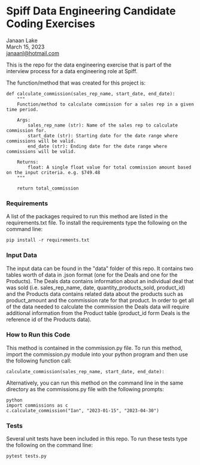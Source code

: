 # Spiff Data Engineering Candidate Coding Exercises
Janaan Lake\
March 15, 2023\
janaanl@hotmail.com

This is the repo for the data engineering exercise that is part of the interview process for a data engineering role at Spiff.  

The function/method that was created for this project is:
```{python}
def calculate_commission(sales_rep_name, start_date, end_date):
    """
    Function/method to calculate commission for a sales rep in a given time period.

    Args:
        sales_rep_name (str): Name of the sales rep to calculate commission for.
        start_date (str): Starting date for the date range where commissions will be valid.
        end_date (str): Ending date for the date range where commissions will be valid.

    Returns:
        float: A single float value for total commission amount based on the input criteria. e.g. $749.48
    """

    return total_commission
```
### Requirements
A list of the packages required to run this method are listed in the requirements.txt file.  To install the requirements type the following on the command line:
```{console}
pip install -r requirements.txt
```

### Input Data

The input data can be found in the "data" folder of this repo. It contains two tables worth of data in .json format (one for the Deals and one for the Products). The Deals data contains information about an individual deal that was sold (i.e. sales_rep_name, date, quantity_products_sold, product_id) and the Products data contains related data about the products such as product_amount and the commission rate for that product. In order to get all of the data needed to calculate the commission the Deals data will require additional information from the Product table (product_id form Deals is the reference id of the Products data).

### How to Run this Code

This method is contained in the commission.py file.  To run this method, import the commission.py module into your python program and then use the following function call:

```{python}
calculate_commission(sales_rep_name, start_date, end_date):
```

Alternatively, you can run this method on the command line in the same directory as the commissions.py file with the following prompts:
```console{}
python 
import commissions as c
c.calculate_commission("Ian", "2023-01-15", "2023-04-30")
```

### Tests
Several unit tests have been included in this repo.  To run these tests type the following on the command line:
```{console}
pytest tests.py
```



